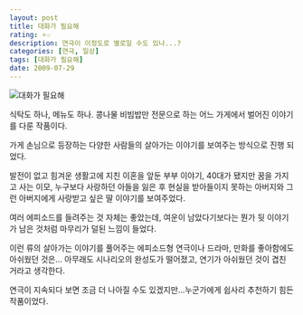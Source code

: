 ```yaml
---
layout: post
title: 대화가 필요해
rating: ⭐️☆
description: 연극이 이정도로 별로일 수도 있나...?
categories: [연극, 일상]
tags: [대화가 필요해]
date: 2009-07-29
---
```


![대화가 필요해](../../review/img/2009/need_to_conversation.jpg)

식탁도 하나, 메뉴도 하나. 콩나물 비빔밥만 전문으로 하는 어느 가게에서 벌어진 이야기를 다룬 작품이다.

가게 손님으로 등장하는 다양한 사람들의 살아가는 이야기를 보여주는 방식으로 진행 되었다.

발전이 없고 힘겨운 생활고에 지친 이혼을 앞둔 부부 이야기, 40대가 됐지만 꿈을 가지고 사는 이모, 누구보다 사랑하던 아들을 잃은 후 현실을 받아들이지 못하는 아버지와 그런 아버지에게 사랑받고 싶은 딸 이야기를 보여주었다.

여러 에피소드를 들려주는 것 자체는 좋았는데, 여운이 남았다기보다는 뭔가 뒷 이야기가 남은 것처럼 마무리가 덜된 느낌이 들었다.

이런 류의 살아가는 이야기를 풀어주는 에피소드형 연극이나 드라마, 만화를 좋아함에도 아쉬웠던 것은... 아무래도 시나리오의 완성도가 떨어졌고, 연기가 아쉬웠던 것이 겹친 거라고 생각한다.

연극이 지속되다 보면 조금 더 나아질 수도 있겠지만...누군가에게 쉽사리 추천하기 힘든 작품이었다.